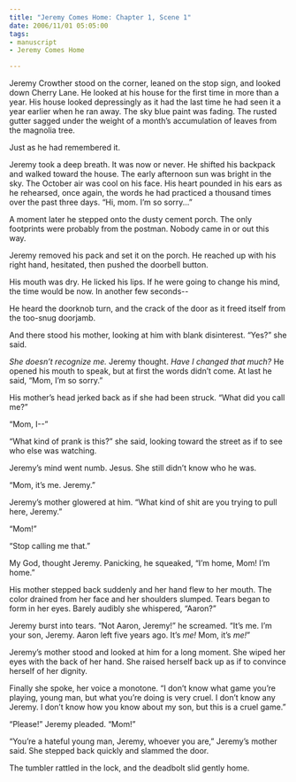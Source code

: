 ```yaml
--- 
title: "Jeremy Comes Home: Chapter 1, Scene 1"
date: 2006/11/01 05:05:00
tags: 
- manuscript
- Jeremy Comes Home

---
```


Jeremy Crowther stood on the corner, leaned on the stop sign, and looked down Cherry Lane.  He looked at his house for the first time in more than a year.  His house looked depressingly as it had the last time he had seen it a year earlier when he ran away.  The sky blue paint was fading.  The rusted gutter sagged under the weight of a month’s accumulation of leaves from the magnolia tree.

Just as he had remembered it.

Jeremy took a deep breath.  It was now or never.  He shifted his backpack and walked toward the house.  The early afternoon sun was bright in the sky.  The October air was cool on his face.  His heart pounded in his ears as he rehearsed, once again, the words he had practiced a thousand times over the past three days.  “Hi, mom.  I’m so sorry...”

A moment later he stepped onto the dusty cement porch.  The only footprints were probably from the postman.  Nobody came in or out this way.

Jeremy removed his pack and set it on the porch.  He reached up with his right hand, hesitated, then pushed the doorbell button.

His mouth was dry.  He licked his lips.  If he were going to change his mind, the time would be now.  In another few seconds--

He heard the doorknob turn, and the crack of the door as it freed itself from the too-snug doorjamb.

And there stood his mother, looking at him with blank disinterest.  “Yes?” she said.

<em>She doesn’t recognize me.</em> Jeremy thought.  <em>Have I changed that much?</em>  He opened his mouth to speak, but at first the words didn’t come.  At last he said, “Mom, I’m so sorry.”

His mother’s head jerked back as if she had been struck.  “What did you call me?”

“Mom, I--”

“What kind of prank is this?” she said, looking toward the street as if to see who else was watching.

Jeremy’s mind went numb.  Jesus.  She still didn’t know who he was.

“Mom, it’s me.  Jeremy.”

Jeremy’s mother glowered at him.  “What kind of shit are you trying to pull here, Jeremy.”

“Mom!”

“Stop calling me that.”

My God, thought Jeremy.  Panicking, he squeaked,  “I’m home, Mom!  I’m home.”

His mother stepped back suddenly and her hand flew to her mouth.  The color drained from her face and her shoulders slumped.  Tears began to form in her eyes.  Barely audibly she whispered, “Aaron?”

Jeremy burst into tears.  “Not Aaron, Jeremy!” he screamed.  “It’s me.  I’m your son, Jeremy.  Aaron left five years ago.  It’s <em>me!</em>  Mom, it’s <em>me!</em>”

Jeremy’s mother stood and looked at him for a long moment.  She wiped her eyes with the back of her hand.  She raised herself back up as if to convince herself of her dignity.

Finally she spoke, her voice a monotone.  “I don’t know what game you’re playing, young man, but what you’re doing is very cruel.  I don’t know any Jeremy.  I don’t know how you know about my son, but this is a cruel game.”

“Please!” Jeremy pleaded.  “Mom!”

“You’re a hateful young man, Jeremy, whoever you are,” Jeremy’s mother said.  She stepped back quickly and slammed the door.

The tumbler rattled in the lock, and the deadbolt slid gently home.
